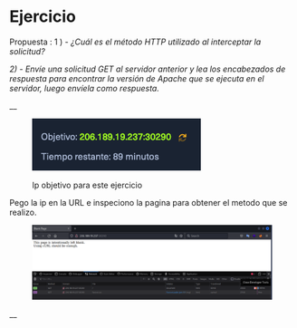 # Ejercicio

Propuesta : 1 ) - _¿Cuál es el método HTTP utilizado al interceptar la solicitud?_

_2) - Envíe una solicitud GET al servidor anterior y lea los encabezados de respuesta para encontrar la versión de Apache que se ejecuta en el servidor, luego envíela como respuesta._

__

<figure><img src="../../../.gitbook/assets/Captura de pantalla 2023-03-11 a la(s) 11.16.21.png" alt=""><figcaption><p>Ip objetivo para este ejercicio</p></figcaption></figure>

Pego la ip en la URL e inspeciono la pagina para obtener el metodo que se realizo.

<figure><img src="../../../.gitbook/assets/Captura de pantalla 2023-03-11 a la(s) 11.17.38.png" alt=""><figcaption></figcaption></figure>

__
